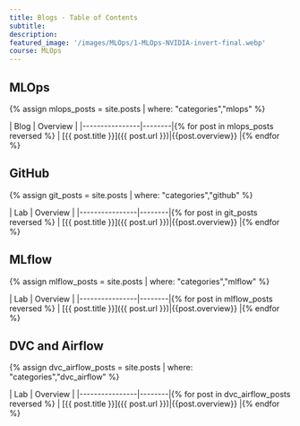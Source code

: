```yaml
---
title: Blogs - Table of Contents
subtitle: 
description: 
featured_image: '/images/MLOps/1-MLOps-NVIDIA-invert-final.webp'
course: MLOps
---
```


## MLOps

{% assign mlops_posts = site.posts | where: "categories","mlops" %}

| Blog | Overview |
|----------------|--------|{% for post in mlops_posts reversed %}
| [{{ post.title }}]({{ post.url }})|{{post.overview}} |{% endfor %}

## GitHub

{% assign git_posts = site.posts | where: "categories","github" %}

| Lab | Overview |
|----------------|--------|{% for post in git_posts reversed %}
| [{{ post.title }}]({{ post.url }})|{{post.overview}} |{% endfor %}

## MLflow

{% assign mlflow_posts = site.posts | where: "categories","mlflow" %}

| Lab | Overview |
|----------------|--------|{% for post in mlflow_posts reversed %}
| [{{ post.title }}]({{ post.url }})|{{post.overview}} |{% endfor %}

## DVC and Airflow

{% assign dvc_airflow_posts = site.posts | where: "categories","dvc_airflow" %}

| Lab | Overview |
|----------------|--------|{% for post in dvc_airflow_posts reversed %}
| [{{ post.title }}]({{ post.url }})|{{post.overview}} |{% endfor %}